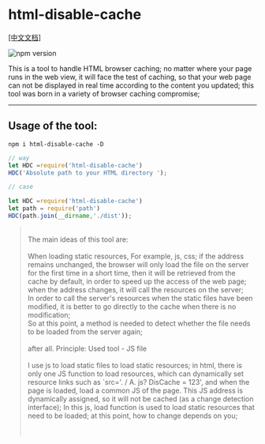 # html-disable-cache 

[[中文文档]](./README.md)

![npm version](https://img.shields.io/badge/npm-0.1.2-brightgreen.svg)

This is a tool to handle HTML browser caching; no matter where your page runs in the web view, it will face the test of caching, so that your web page can not be displayed in real time according to the content you updated; this tool was born in a variety of browser caching compromise;

----
## Usage of the tool:

`npm i html-disable-cache -D`
````js
// way
let HDC =require('html-disable-cache')
HDC('Absolute path to your HTML directory ');

// case

let HDC =require('html-disable-cache')
let path = require('path')
HDC(path.join(__dirname,'./dist'));
````

><br>The main ideas of this tool are:<br><br>
When loading static resources,
For example, js, css; if the address remains unchanged, the browser will only load the file on the server for the first time in a short time, then it will be retrieved from the cache by default, in order to speed up the access of the web page; when the address changes, it will call the resources on the server; <BR>
In order to call the server's resources when the static files have been modified, it is better to go directly to the cache when there is no modification; <br>
So at this point, a method is needed to detect whether the file needs to be loaded from the server again; <br> <br>after all.
Principle: Used tool - JS file <br> <br>
I use js to load static files to load static resources; in html, there is only one JS function to load resources, which can dynamically set resource links such as `src='. / A. js? DisCache = 123', and when the page is loaded, load a common JS of the page. This JS address is dynamically assigned, so it will not be cached (as a change detection interface); In this js, load function is used to load static resources that need to be loaded; at this point, how to change depends on you; <br> <br> <br>

